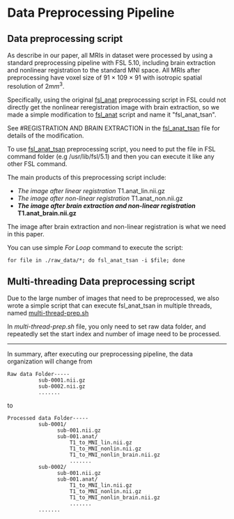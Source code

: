# Data Preprocessing Pipeline

## Data preprocessing script

As describe in our paper, all MRIs in dataset were processed by using a standard preprocessing pipeline with FSL 5.10, including brain extraction and nonlinear registration to the standard MNI space. All MRIs after preprocessing have voxel size of 91 $\times$ 109 $\times$ 91 with isotropic spatial resolution of $2 mm^{3}$.

Specifically, using the original  [fsl_anat](https://fsl.fmrib.ox.ac.uk/fsl/fslwiki/fsl_anat)  preprocessing script in FSL could not directly get the nonlinear reregistration image with brain extraction, so we made a simple modification to [fsl_anat](https://fsl.fmrib.ox.ac.uk/fsl/fslwiki/fsl_anat) script and name it "fsl_anat_tsan".

See #REGISTRATION AND BRAIN EXTRACTION in the [fsl_anat_tsan](https://github.com/Milan-BUAA/TSAN-brain-age-estimation/blob/master/data_preprocessing/fsl_anat_tsan) file for details of the modification. 

To use [fsl_anat_tsan](https://github.com/Milan-BUAA/TSAN-brain-age-estimation/blob/master/data_preprocessing/fsl_anat_tsan) preprocessing script, you need to put the file in FSL command folder (e.g /usr/lib/fsl/5.1) and then you can execute it like any other FSL command.

The main products of this preprocessing script include:

- *The image after linear registration* T1.anat_lin.nii.gz
- *The image after non-linear registration*  T1.anat_non.nii.gz
- ***The image after brain extraction and non-linear registration*** **T1.anat_brain.nii.gz**

The image after brain extraction and non-linear registration is what we need in this paper.

You can use simple *For Loop* command to execute the script:

```shell
for file in ./raw_data/*; do fsl_anat_tsan -i $file; done
```

## Multi-threading Data preprocessing script

Due to the large number of images that need to be preprocessed, we also wrote a simple script that can execute fsl_anat_tsan in multiple threads,  named [multi-thread-prep.sh](https://github.com/Milan-BUAA/TSAN-brain-age-estimation/blob/master/data_preprocessing/multi-thread-prep.sh) 

In *multi-thread-prep.sh* file, you only need to set raw data folder, and repeatedly set the start index and number of image need to be processed.

------

In summary, after executing our preprocessing pipeline,  the data organization will change from

```
Raw data Folder-----
          sub-0001.nii.gz
          sub-0002.nii.gz
          .......
```

to

```
Processed data Folder-----
          sub-0001/
                sub-001.nii.gz 
                sub-001.anat/
                    T1_to_MNI_lin.nii.gz
                    T1_to_MNI_nonlin.nii.gz
                    T1_to_MNI_nonlin_brain.nii.gz
                    .......
          sub-0002/
                sub-001.nii.gz
                sub-001.anat/
                    T1_to_MNI_lin.nii.gz
                    T1_to_MNI_nonlin.nii.gz
                    T1_to_MNI_nonlin_brain.nii.gz
                    .......
          .......
```

